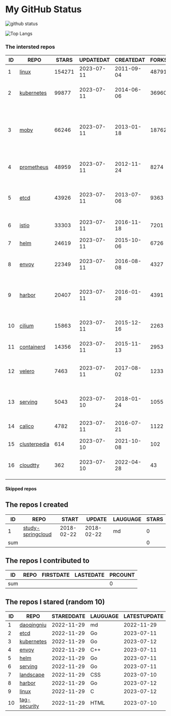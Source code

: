 # My GitHub Status

<img src="https://github-readme-stats-1.yihong0618.vercel.app/api?username=daoqingniu&show_icons=true&&&hide_title=true&count_private=true" alt="github status" />

![Top Langs](https://github-readme-stats-1.yihong0618.vercel.app/api/top-langs/?username=daoqingniu&layout=compact)

<!--START_SECTION:github_repos-->
### The intersted repos
| ID |                              REPO                               | STARS  | UPDATEDAT  | CREATEDAT  | FORKSCOUNT |                                              DESCRIPTIONS                                              |
|----|-----------------------------------------------------------------|--------|------------|------------|------------|--------------------------------------------------------------------------------------------------------|
|  1 | [linux](https://github.com/torvalds/linux)                      | 154271 | 2023-07-11 | 2011-09-04 |      48791 | Linux kernel source tree                                                                               |
|  2 | [kubernetes](https://github.com/kubernetes/kubernetes)          |  99877 | 2023-07-11 | 2014-06-06 |      36960 | Production-Grade Container Scheduling and Management                                                   |
|  3 | [moby](https://github.com/moby/moby)                            |  66246 | 2023-07-11 | 2013-01-18 |      18762 | Moby Project - a collaborative project for the container ecosystem to assemble container-based systems |
|  4 | [prometheus](https://github.com/prometheus/prometheus)          |  48959 | 2023-07-11 | 2012-11-24 |       8274 | The Prometheus monitoring system and time series database.                                             |
|  5 | [etcd](https://github.com/etcd-io/etcd)                         |  43926 | 2023-07-11 | 2013-07-06 |       9363 | Distributed reliable key-value store for the most critical data of a distributed system                |
|  6 | [istio](https://github.com/istio/istio)                         |  33303 | 2023-07-11 | 2016-11-18 |       7201 | Connect, secure, control, and observe services.                                                        |
|  7 | [helm](https://github.com/helm/helm)                            |  24619 | 2023-07-11 | 2015-10-06 |       6726 | The Kubernetes Package Manager                                                                         |
|  8 | [envoy](https://github.com/envoyproxy/envoy)                    |  22349 | 2023-07-11 | 2016-08-08 |       4327 | Cloud-native high-performance edge/middle/service proxy                                                |
|  9 | [harbor](https://github.com/goharbor/harbor)                    |  20407 | 2023-07-11 | 2016-01-28 |       4391 | An open source trusted cloud native registry project that stores, signs, and scans content.            |
| 10 | [cilium](https://github.com/cilium/cilium)                      |  15863 | 2023-07-11 | 2015-12-16 |       2263 | eBPF-based Networking, Security, and Observability                                                     |
| 11 | [containerd](https://github.com/containerd/containerd)          |  14356 | 2023-07-11 | 2015-11-13 |       2953 | An open and reliable container runtime                                                                 |
| 12 | [velero](https://github.com/vmware-tanzu/velero)                |   7463 | 2023-07-11 | 2017-08-02 |       1233 | Backup and migrate Kubernetes applications and their persistent volumes                                |
| 13 | [serving](https://github.com/knative/serving)                   |   5043 | 2023-07-10 | 2018-01-24 |       1055 | Kubernetes-based, scale-to-zero, request-driven compute                                                |
| 14 | [calico](https://github.com/projectcalico/calico)               |   4782 | 2023-07-11 | 2016-07-21 |       1122 | Cloud native networking and network security                                                           |
| 15 | [clusterpedia](https://github.com/clusterpedia-io/clusterpedia) |    614 | 2023-07-10 | 2021-10-08 |        102 | The Encyclopedia of Kubernetes clusters                                                                |
| 16 | [cloudtty](https://github.com/cloudtty/cloudtty)                |    362 | 2023-07-10 | 2022-04-28 |         43 | A Friendly Kubernetes CloudShell (Web Terminal) !                                                      |



#### Skipped repos
<!--END_SECTION:github_repos-->

<!--START_SECTION:my_github-->
## The repos I created
| ID  |                                 REPO                                 |   START    |   UPDATE   | LAUGUAGE | STARS |
|-----|----------------------------------------------------------------------|------------|------------|----------|-------|
|   1 | [study-springcloud](https://github.com/daoqingniu/study-springcloud) | 2018-02-22 | 2018-02-22 | md       |     0 |
| sum |                                                                      |            |            |          |     0 |

## The repos I contributed to
| ID  | REPO | FIRSTDATE | LASTEDATE | PRCOUNT |
|-----|------|-----------|-----------|---------|
| sum |      |           |           |       0 |

## The repos I stared (random 10)
| ID |                          REPO                          | STAREDDATE | LAUGUAGE | LATESTUPDATE |
|----|--------------------------------------------------------|------------|----------|--------------|
|  1 | [daoqingniu](https://github.com/daoqingniu/daoqingniu) | 2022-11-29 | md       | 2022-11-29   |
|  2 | [etcd](https://github.com/etcd-io/etcd)                | 2022-11-29 | Go       | 2023-07-11   |
|  3 | [kubernetes](https://github.com/kubernetes/kubernetes) | 2022-11-29 | Go       | 2023-07-12   |
|  4 | [envoy](https://github.com/envoyproxy/envoy)           | 2022-11-29 | C++      | 2023-07-11   |
|  5 | [helm](https://github.com/helm/helm)                   | 2022-11-29 | Go       | 2023-07-11   |
|  6 | [serving](https://github.com/knative/serving)          | 2022-11-29 | Go       | 2023-07-11   |
|  7 | [landscape](https://github.com/cncf/landscape)         | 2022-11-29 | CSS      | 2023-07-10   |
|  8 | [harbor](https://github.com/goharbor/harbor)           | 2022-11-29 | Go       | 2023-07-12   |
|  9 | [linux](https://github.com/torvalds/linux)             | 2022-11-29 | C        | 2023-07-12   |
| 10 | [tag-security](https://github.com/cncf/tag-security)   | 2022-11-29 | HTML     | 2023-07-10   |

<!--END_SECTION:my_github-->
